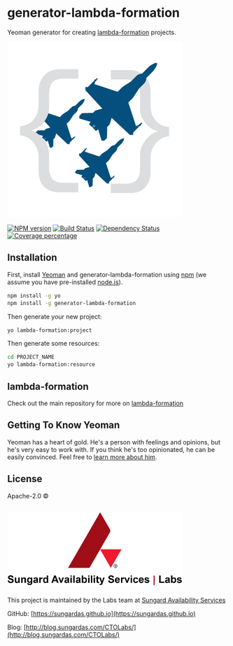 # generator-lambda-formation
Yeoman generator for creating [lambda-formation](https://github.com/SungardAS/lambda-formation) projects.

[![lambda-formation][lambda-formation-image]][lambda-formation-url]

[![NPM version][npm-image]][npm-url] [![Build Status][travis-image]][travis-url] [![Dependency Status][daviddm-image]][daviddm-url] [![Coverage percentage][coveralls-image]][coveralls-url]

## Installation

First, install [Yeoman](http://yeoman.io) and generator-lambda-formation using [npm](https://www.npmjs.com/) (we assume you have pre-installed [node.js](https://nodejs.org/)).

```bash
npm install -g yo
npm install -g generator-lambda-formation
```

Then generate your new project:

```bash
yo lambda-formation:project
```

Then generate some resources:

```bash
cd PROJECT_NAME
yo lambda-formation:resource
```

## lambda-formation
Check out the main repository for more on
[lambda-formation](https://github.com/SungardAS/lambda-formation)


## Getting To Know Yeoman

Yeoman has a heart of gold. He&#39;s a person with feelings and opinions, but he&#39;s very easy to work with. If you think he&#39;s too opinionated, he can be easily convinced. Feel free to [learn more about him](http://yeoman.io/).

## License

Apache-2.0 ©

## [![Sungard Availability Services | Labs][labs-logo]][labs-github-url]

This project is maintained by the Labs team at [Sungard Availability
Services](http://sungardas.com)

GitHub: [https://sungardas.github.io](https://sungardas.github.io)

Blog:
[http://blog.sungardas.com/CTOLabs/](http://blog.sungardas.com/CTOLabs/)


[labs-github-url]: https://sungardas.github.io
[labs-logo]: https://raw.githubusercontent.com/SungardAS/repo-assets/master/images/logos/sungardas-labs-logo-small.png
[lambda-formation-image]: https://raw.githubusercontent.com/SungardAS/lambda-formation/master/docs/images/lambda-formation.png
[lambda-formation-url]: https://github.com/SungardAS/lambda-formation
[npm-image]: https://badge.fury.io/js/generator-lambda-formation.svg
[npm-url]: https://npmjs.org/package/generator-lambda-formation
[travis-image]: https://travis-ci.org/SungardAS/generator-lambda-formation.svg?branch=master
[travis-url]: https://travis-ci.org/SungardAS/generator-lambda-formation
[daviddm-image]: https://david-dm.org/SungardAS/generator-lambda-formation.svg?theme=shields.io
[daviddm-url]: https://david-dm.org/SungardAS/generator-lambda-formation
[coveralls-image]: https://coveralls.io/repos/SungardAS/generator-lambda-formation/badge.svg
[coveralls-url]: https://coveralls.io/r/SungardAS/generator-lambda-formation
